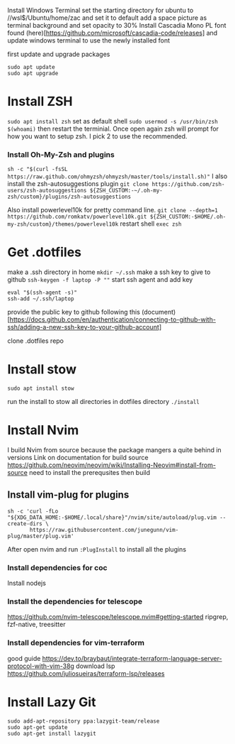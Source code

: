 Install Windows Terminal
set the starting directory for ubuntu to //wsl$/Ubuntu/home/zac and set it to default
add a space picture as terminal background and set opacity to 30% 
Install Cascadia Mono PL font found (here)[https://github.com/microsoft/cascadia-code/releases] and update windows terminal to use the newly installed font

first update and upgrade packages
``` 
sudo apt update
sudo apt upgrade
```

# Install ZSH
``` sudo apt install zsh ```
set as default shell 
``` sudo usermod -s /usr/bin/zsh $(whoami) ```
then restart the terminial. Once open again zsh will prompt for how you want to setup zsh. I pick 2 to use the recommended.

### Install Oh-My-Zsh and plugins
``` sh -c "$(curl -fsSL https://raw.github.com/ohmyzsh/ohmyzsh/master/tools/install.sh)" ```
I also install the zsh-autosuggestions plugin
``` git clone https://github.com/zsh-users/zsh-autosuggestions ${ZSH_CUSTOM:-~/.oh-my-zsh/custom}/plugins/zsh-autosuggestions ```

Also install powerlevel10k for pretty command line.
```git clone --depth=1 https://github.com/romkatv/powerlevel10k.git ${ZSH_CUSTOM:-$HOME/.oh-my-zsh/custom}/themes/powerlevel10k```
restart shell `exec zsh`

# Get .dotfiles
make a .ssh directory in home 
``` mkdir ~/.ssh ```
make a ssh key to give to github
``` ssh-keygen -f laptop -P "" ```
start ssh agent and add key
```
eval "$(ssh-agent -s)"
ssh-add ~/.ssh/laptop
```
provide the public key to github following this (document)[https://docs.github.com/en/authentication/connecting-to-github-with-ssh/adding-a-new-ssh-key-to-your-github-account]

clone .dotfiles repo

# Install stow 
``` sudo apt install stow ```

run the install to stow all directories in dotfiles directory
``` ./install ```

# Install Nvim
I build Nvim from source because the package mangers a quite behind in versions
Link on documentation for build source https://github.com/neovim/neovim/wiki/Installing-Neovim#install-from-source
need to install the prerequsites then build

## Install vim-plug for plugins
```
sh -c 'curl -fLo "${XDG_DATA_HOME:-$HOME/.local/share}"/nvim/site/autoload/plug.vim --create-dirs \
       https://raw.githubusercontent.com/junegunn/vim-plug/master/plug.vim'
```
After open nvim and run `:PlugInstall` to install all the plugins

### Install dependencies for coc 
Install nodejs

### Install the dependencies for telescope
https://github.com/nvim-telescope/telescope.nvim#getting-started
ripgrep, fzf-native, treesitter

### Install dependencies for vim-terraform
good guide https://dev.to/braybaut/integrate-terraform-language-server-protocol-with-vim-38g
download lsp https://github.com/juliosueiras/terraform-lsp/releases

# Install Lazy Git
```
sudo add-apt-repository ppa:lazygit-team/release
sudo apt-get update
sudo apt-get install lazygit
```
